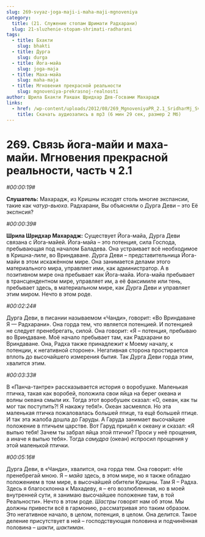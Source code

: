 ```yaml
---
slug: 269-svyaz-joga-maji-i-maha-maji-mgnoveniya
category:
  title: (21. Служение стопам Шримати Радхарани)
  slug: 21-sluzhenie-stopam-shrimati-radharani
tags:
  - title: Бхакти
    slug: bhakti
  - title: Дурга
    slug: durga
  - title: Йога-майа
    slug: joga-maja
  - title: Маха-майа
    slug: maha-maja
  - title: Мгновения прекрасной реальности
    slug: mgnoveniya-prekrasnoj-realnosti
author: Шрила Бхакти Ракшак Шридхар Дев-Госвами Махарадж
links:
  - href: /wp-content/uploads/2012/08/269_MgnoveniyaPR_2.1_SridharMj_Svyaz_yoga-mayi_i_maha-mayi.mp3
    title: Скачать аудиозапись в mp3 (6 мин 29 сек, размер 2 Мб)
---
```


# 269. Связь йога-майи и маха-майи. Мгновения прекрасной реальности, часть ч 2.1

*#00:00:19#*

**Слушатель:** Махарадж, из Кришны исходят столь многие экспансии, такие как *чатур-вьюха*. Радхарани, Вы объясняли о Дурга Деви – это Её экспнсия?

*#00:00:39#*

**Шрила Шридхар Махарадж:** Существует Йога-майа, Дурга Деви связана с Йога-майей. Йога-майа – это потенция, сила Господа, пребывающая под началом Баладева. Она устраивает всё необходимое в Кришна-*лиле*, во Вриндаване. Дурга Деви – представительница Йога-майи в этом искажённом мире. Она занимается делами этого материального мира, управляет ими, как администратор. А в позитивном мире она пребывает как Йога-майа. Иога-майа пребывает в трансцендентном мире, управляет им, а её факсимиле или тень, пребывает здесь, в материальном мире, как Дурга Деви и управляет этим миром. Нечто в этом роде.

*#00:02:24#*

Дурга Деви, в писании называемом «Чанди», говорит: «Во Вриндаване Я — Радхарани». Она горда тем, что является потенцией. И потенцией не следует пренебрегать, силой. Она говорит: «Я – потенция, пребываю во Вриндаване. Моё начало пребывает там, как Радхарани во Вриндаване. Она, Радха также принадлежит к Моему началу, к потенции, к негативной стороне». Негативная сторона простирается вплоть до высочайшего измерения бытия. Так Дурга Деви горда этим, хвалится этим.

*#00:03:33#*

В «Панча-тантре» рассказывается история о воробушке. Маленькая птичка, такая как воробей, положила свои яйца на берег океана и волны океана смыли их. Тогда этот воробушек сказал: «О, океан, как ты мог так поступить?! Я накажу тебя!». Океан засмеялся. Но эта маленькая птичка пожаловалась большей птице, та ещё большей птице. И так эта жалоба дошла до Гаруды. А Гаруда занимает высочайшее положение в птичьем царстве. Вот Гаруд пришёл к океану и сказал: «Я выпью тебя! Зачем ты забрал яйца этой птички? Проси у неё прощения, а иначе я выпью тебя». Тогда *самудра* (океан) испросил прощения у этой маленькой птички.

*#00:05:16#*

Дурга Деви, в «Чанди», хвалится, она горда тем. Она говорит: «Не пренебрегай мною. Я – *майа* здесь, в этом мире, но я также обладаю положением в том мире, в высочайшей обители Кришны. Там Я – Радха. Здесь я благосклонна к Махадеву, я – его возлюбленная, но в моей внутренней сути, я занимаю высочайшее положение там, в той Реальности». Нечто в этом роде. *Шастры* говорят нам об этом. Мы должны привести всё в гармонию, рассматривая это таким образом. Это негативное начало, в целом, потенция, в целом. Она делится. Такое деление присутствует в ней – господствующая половина и подчинённая половина – *шакти*, *шактиман*.


